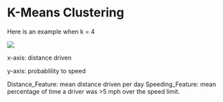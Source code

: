 # K-Means Clustering

Here is an example when k = 4

![](http://i.imgur.com/YzYLqYv.png)

x-axis: distance driven

y-axis: probablility to speed

Distance_Feature: mean distance driven per day
Speeding_Feature: mean percentage of time a driver was >5 mph over the speed limit.
